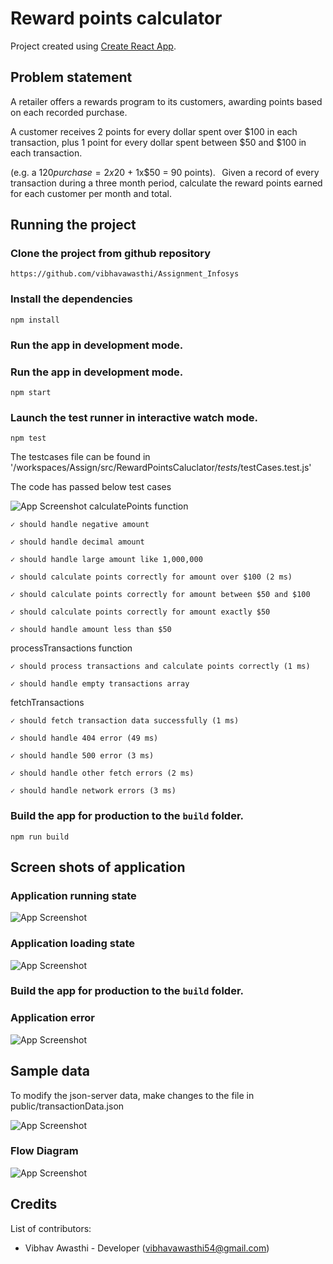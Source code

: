 # Reward points calculator

Project created using [Create React App](https://github.com/facebook/create-react-app).

## Problem statement

A retailer offers a rewards program to its customers, awarding points based on each recorded purchase.  

A customer receives 2 points for every dollar spent over $100 in each transaction, plus 1 point for every dollar spent between $50 and $100 in each transaction. 

(e.g. a $120 purchase = 2x$20 + 1x$50 = 90 points). 
  
Given a record of every transaction during a three month period, calculate the reward points earned for each customer per month and total. 

## Running the project

### Clone the project from github repository

`https://github.com/vibhavawasthi/Assignment_Infosys`

### Install the dependencies

`npm install`

### Run the app in development mode.

### Run the app in development mode.

`npm start`

### Launch the test runner in interactive watch mode.

`npm test`

The testcases file can be found in '/workspaces/Assign/src/RewardPointsCaluclator/_tests_/testCases.test.js'

 The code has passed below test cases

![App Screenshot](https://drive.google.com/uc?export=view&id=1CZIKCdSkbK_JWnV6N625xHQ5Pxr4NqRN)
calculatePoints function

    ✓ should handle negative amount
    
    ✓ should handle decimal amount
    
    ✓ should handle large amount like 1,000,000
    
    ✓ should calculate points correctly for amount over $100 (2 ms)
    
    ✓ should calculate points correctly for amount between $50 and $100

    ✓ should calculate points correctly for amount exactly $50
    
    ✓ should handle amount less than $50
    
  processTransactions function
  
    ✓ should process transactions and calculate points correctly (1 ms)
    
    ✓ should handle empty transactions array
  fetchTransactions
  
    ✓ should fetch transaction data successfully (1 ms)
    
    ✓ should handle 404 error (49 ms)
    
    ✓ should handle 500 error (3 ms)
    
    ✓ should handle other fetch errors (2 ms)
    
    ✓ should handle network errors (3 ms)
    
### Build the app for production to the `build` folder.

`npm run build`

## Screen shots of application

### Application running state

![App Screenshot](https://drive.google.com/uc?export=view&id=1CaEhL5LDnktUFLKAWHCudrsk9r4RtNzw)

### Application loading state

![App Screenshot](https://drive.google.com/uc?export=view&id=1CXG2PUsm6eicVFmwou_jnrWUKabu6lQN)

### Build the app for production to the `build` folder.

### Application error 

![App Screenshot](https://drive.google.com/uc?export=view&id=1CJK3i4V-wZUPkst3KuOmnIfPxOsbs4Cp)

## Sample data

To modify the json-server data, make changes to the file in public/transactionData.json

![App Screenshot](https://drive.google.com/uc?export=view&id=1CYKnDIsR95MlILzmpQgy6Lg6nTcukI6H)

### Flow Diagram
![App Screenshot](https://drive.google.com/uc?export=view&id=1CJqXOA0MNgqJiPn_l3-BgXZLNo4kwUdj)


## Credits
List of contributors:
- Vibhav Awasthi - Developer (vibhavawasthi54@gmail.com)
